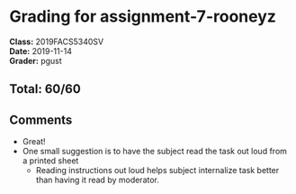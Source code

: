 # Grading for assignment-7-rooneyz
**Class:** 2019FACS5340SV<br>
**Date:** 2019-11-14<br>
**Grader:** pgust

## Total: 60/60
## Comments

* Great!
* One small suggestion is to have the subject read the task out loud from a printed sheet
  * Reading instructions out loud helps subject internalize task better than having it read by moderator.
